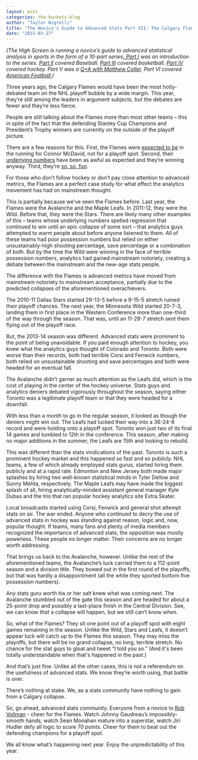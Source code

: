 ```yaml
---
layout: post
categories: the-buckets-blog
author: "Taylor Nigrelli"
title: "The Novice's Guide to Advanced Stats Part VII: The Calgary Flames"
date: "2015-03-27"
---
```


_(The High Screen is running a novice’s guide to advanced statistical analysis in sports in the form of a 10-part series[. Part I](http://www.thehighscreen.com/2015/02/novices-guide-advanced-stats/) was an introduction to the series. [Part II](http://www.thehighscreen.com/2015/02/novices-guide-advanced-stats-part-ii-baseball/) covered Baseball. [Part III](http://www.thehighscreen.com/2015/02/novices-guide-advanced-stats-part-three-basketball/) covered basketball. [Part IV](http://www.thehighscreen.com/2015/02/novices-guide-advanced-stats-part-iv-hockey/) covered hockey. Part V was a [Q+A with Matthew Coller](http://www.thehighscreen.com/2015/03/novices-guide-advanced-stats-part-v-qa-matthew-coller/). Part VI covered [American Football ](http://www.thehighscreen.com/2015/03/the-novices-guide-to-advanced-stats-part-vi-american-football/))_

Three years ago, the Calgary Flames would have been the most hotly-debated team on the NHL playoff bubble by a wide margin. This year, they’re still among the leaders in argument subjects, but the debates are fewer and they’re less fierce.

People are still talking about the Flames more than most other teams – this in spite of the fact that the defending Stanley Cup Champions and President’s Trophy winners are currently on the outside of the playoff picture.

There are a few reasons for this. First, the Flames were [expected to be](http://www.thehighscreen.com/2014/10/nhl-power-rankings-oct-9-2014/) in the running for Connor McDavid, not for a playoff spot. Second, their [underlying numbers](http://war-on-ice.com/teamtable.html) have been as awful as expected and they’re winning anyway. Third, they’re [so, so, fun](https://www.youtube.com/watch?v=1eQBd8BY-AM).

For those who don’t follow hockey or don’t pay close attention to advanced metrics, the Flames are a perfect case study for what effect the analytics movement has had on mainstream thought.

This is partially because we’ve seen the Flames before. Last year, the Flames were the Avalanche and the Maple Leafs. In 2011-12, they were the Wild. Before that, they were the Stars. There are likely many other examples of this – teams whose underlying numbers spelled regression that continued to win until an epic collapse of some sort – that analytics guys attempted to warm people about before anyone listened to them. All of these teams had poor possession numbers but relied on either unsustainably-high shooting percentage, save percentage or a combination of both. But by the time the Wild were winning in the face of terrible possession numbers, analytics had gained mainstream notoriety, creating a debate between the mainstream and the new-age stats people.

The difference with the Flames is advanced metrics have moved from mainstream notoriety to mainstream acceptance, partially due to the predicted collapses of the aforementioned overachievers.

The 2010-11 Dallas Stars started 29-13-5 before a 9-15-5 stretch ruined their playoff chances. The next year, the Minnesota Wild started 20-7-3, landing them in first place in the Western Conference more than one-third of the way through the season. That was, until an 11-28-7 stretch sent them flying out of the playoff race.

But, the 2013-14 season was different. Advanced stats were prominent to the point of being unavoidable. If you paid enough attention to hockey, you knew what the analytics guys thought of Colorado and Toronto. Both were worse than their records, both had terrible Corsi and Fenwick numbers, both relied on unsustainable shooting and save percentages and both were headed for an eventual fall.

The Avalanche didn’t garner as much attention as the Leafs did, which is the cost of playing in the center of the hockey universe. Stats guys and analytics deniers debated vigorously throughout the season, saying either Toronto was a legitimate playoff team or that they were headed for a downfall.

With less than a month to go in the regular season, it looked as though the deniers might win out. The Leafs had lucked their way into a 36-24-8 record and were holding onto a playoff spot. Toronto won just two of its final 14 games and tumbled to 12th in the conference. This season, after making no major additions in the summer, the Leafs are 15th and looking to rebuild.

This was different than the stats vindications of the past. Toronto is such a prominent hockey market and this happened so fast and so publicly. NHL teams, a few of which already employed stats gurus, started hiring them publicly and at a rapid rate. Edmonton and New Jersey both made major splashes by hiring two well-known statistical minds in Tyler Dellow and Sunny Mehta, respectively. The Maple Leafs may have made the biggest splash of all, hiring analytically-minded assistant general manager Kyle Dubas and the trio that ran popular hockey analytics site Extra Skater.

Local broadcasts started using Corsi, Fenwick and general shot attempt stats on air. The war ended. Anyone who continued to decry the use of advanced stats in hockey was standing against reason, logic and, now, popular thought. If teams, many fans and plenty of media members recognized the importance of advanced stats, the opposition was mostly powerless. These people no longer matter. Their concerns are no longer worth addressing.

That brings us back to the Avalanche, however. Unlike the rest of the aforementioned teams, the Avalanche’s luck carried them to a 112-point season and a division title. They bowed out in the first round of the playoffs, but that was hardly a disappointment (all the while they sported bottom five possession numbers).

Any stats guru worth his or her salt knew what was coming next. The Avalanche stumbled out of the gate this season and are headed for about a 25-point drop and possibly a last-place finish in the Central Division. See, we can know _that_ a collapse will happen, but we still can’t know _when_.

So, what of the Flames? They sit one point out of a playoff spot with eight games remaining in the season. Unlike the Wild, Stars and Leafs, it doesn’t appear luck will catch up to the Flames this season. They may miss the playoffs, but there will be no grand collapse, no long, terrible stretch. No chance for the stat guys to gloat and tweet “I told you so.” (And it's been totally understandable when that's happened in the past.)

And that’s just fine. Unlike all the other cases, this is not a referendum on the usefulness of advanced stats. We know they’re worth using, that battle is over.

There’s nothing at stake. We, as a stats community have nothing to gain from a Calgary collapse.

So, go ahead, advanced stats community. Everyone from a novice to [Rob Vollman](http://www.hockeyabstract.com/) - cheer for the Flames. Watch Johnny Gaudreau’s impossibly-smooth hands, watch Sean Monahan mature into a superstar, watch Jiri Hudler defy all logic to score 70 points. Cheer for them to beat out the defending champions for a playoff spot.

We all know what’s happening next year. Enjoy the unpredictability of this year.


